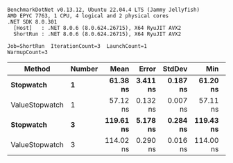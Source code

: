 ```

BenchmarkDotNet v0.13.12, Ubuntu 22.04.4 LTS (Jammy Jellyfish)
AMD EPYC 7763, 1 CPU, 4 logical and 2 physical cores
.NET SDK 8.0.301
  [Host]   : .NET 8.0.6 (8.0.624.26715), X64 RyuJIT AVX2
  ShortRun : .NET 8.0.6 (8.0.624.26715), X64 RyuJIT AVX2

Job=ShortRun  IterationCount=3  LaunchCount=1  
WarmupCount=3  

```
| Method         | Number | Mean      | Error    | StdDev   | Min       | Max       | Gen0   | Allocated |
|--------------- |------- |----------:|---------:|---------:|----------:|----------:|-------:|----------:|
| **Stopwatch**      | **1**      |  **61.38 ns** | **3.411 ns** | **0.187 ns** |  **61.20 ns** |  **61.58 ns** | **0.0005** |      **40 B** |
| ValueStopwatch | 1      |  57.12 ns | 0.132 ns | 0.007 ns |  57.11 ns |  57.12 ns |      - |         - |
| **Stopwatch**      | **3**      | **119.61 ns** | **5.178 ns** | **0.284 ns** | **119.43 ns** | **119.94 ns** | **0.0005** |      **40 B** |
| ValueStopwatch | 3      | 114.02 ns | 0.290 ns | 0.016 ns | 114.00 ns | 114.03 ns |      - |         - |
